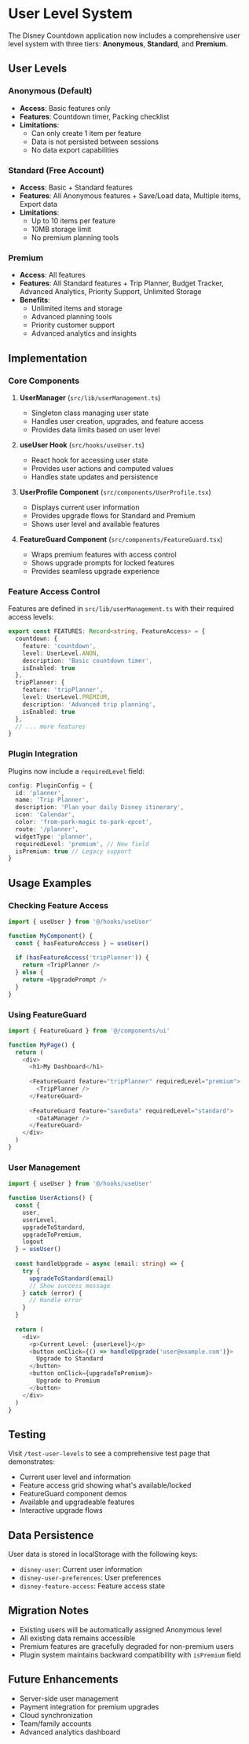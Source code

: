 # User Level System

The Disney Countdown application now includes a comprehensive user level system with three tiers: **Anonymous**, **Standard**, and **Premium**.

## User Levels

### Anonymous (Default)
- **Access**: Basic features only
- **Features**: Countdown timer, Packing checklist
- **Limitations**: 
  - Can only create 1 item per feature
  - Data is not persisted between sessions
  - No data export capabilities

### Standard (Free Account)
- **Access**: Basic + Standard features
- **Features**: All Anonymous features + Save/Load data, Multiple items, Export data
- **Limitations**:
  - Up to 10 items per feature
  - 10MB storage limit
  - No premium planning tools

### Premium
- **Access**: All features
- **Features**: All Standard features + Trip Planner, Budget Tracker, Advanced Analytics, Priority Support, Unlimited Storage
- **Benefits**:
  - Unlimited items and storage
  - Advanced planning tools
  - Priority customer support
  - Advanced analytics and insights

## Implementation

### Core Components

1. **UserManager** (`src/lib/userManagement.ts`)
   - Singleton class managing user state
   - Handles user creation, upgrades, and feature access
   - Provides data limits based on user level

2. **useUser Hook** (`src/hooks/useUser.ts`)
   - React hook for accessing user state
   - Provides user actions and computed values
   - Handles state updates and persistence

3. **UserProfile Component** (`src/components/UserProfile.tsx`)
   - Displays current user information
   - Provides upgrade flows for Standard and Premium
   - Shows user level and available features

4. **FeatureGuard Component** (`src/components/FeatureGuard.tsx`)
   - Wraps premium features with access control
   - Shows upgrade prompts for locked features
   - Provides seamless upgrade experience

### Feature Access Control

Features are defined in `src/lib/userManagement.ts` with their required access levels:

```typescript
export const FEATURES: Record<string, FeatureAccess> = {
  countdown: {
    feature: 'countdown',
    level: UserLevel.ANON,
    description: 'Basic countdown timer',
    isEnabled: true
  },
  tripPlanner: {
    feature: 'tripPlanner',
    level: UserLevel.PREMIUM,
    description: 'Advanced trip planning',
    isEnabled: true
  },
  // ... more features
}
```

### Plugin Integration

Plugins now include a `requiredLevel` field:

```typescript
config: PluginConfig = {
  id: 'planner',
  name: 'Trip Planner',
  description: 'Plan your daily Disney itinerary',
  icon: 'Calendar',
  color: 'from-park-magic to-park-epcot',
  route: '/planner',
  widgetType: 'planner',
  requiredLevel: 'premium', // New field
  isPremium: true // Legacy support
}
```

## Usage Examples

### Checking Feature Access

```typescript
import { useUser } from '@/hooks/useUser'

function MyComponent() {
  const { hasFeatureAccess } = useUser()
  
  if (hasFeatureAccess('tripPlanner')) {
    return <TripPlanner />
  } else {
    return <UpgradePrompt />
  }
}
```

### Using FeatureGuard

```typescript
import { FeatureGuard } from '@/components/ui'

function MyPage() {
  return (
    <div>
      <h1>My Dashboard</h1>
      
      <FeatureGuard feature="tripPlanner" requiredLevel="premium">
        <TripPlanner />
      </FeatureGuard>
      
      <FeatureGuard feature="saveData" requiredLevel="standard">
        <DataManager />
      </FeatureGuard>
    </div>
  )
}
```

### User Management

```typescript
import { useUser } from '@/hooks/useUser'

function UserActions() {
  const { 
    user, 
    userLevel, 
    upgradeToStandard, 
    upgradeToPremium, 
    logout 
  } = useUser()
  
  const handleUpgrade = async (email: string) => {
    try {
      upgradeToStandard(email)
      // Show success message
    } catch (error) {
      // Handle error
    }
  }
  
  return (
    <div>
      <p>Current Level: {userLevel}</p>
      <button onClick={() => handleUpgrade('user@example.com')}>
        Upgrade to Standard
      </button>
      <button onClick={upgradeToPremium}>
        Upgrade to Premium
      </button>
    </div>
  )
}
```

## Testing

Visit `/test-user-levels` to see a comprehensive test page that demonstrates:

- Current user level and information
- Feature access grid showing what's available/locked
- FeatureGuard component demos
- Available and upgradeable features
- Interactive upgrade flows

## Data Persistence

User data is stored in localStorage with the following keys:
- `disney-user`: Current user information
- `disney-user-preferences`: User preferences
- `disney-feature-access`: Feature access state

## Migration Notes

- Existing users will be automatically assigned Anonymous level
- All existing data remains accessible
- Premium features are gracefully degraded for non-premium users
- Plugin system maintains backward compatibility with `isPremium` field

## Future Enhancements

- Server-side user management
- Payment integration for premium upgrades
- Cloud synchronization
- Team/family accounts
- Advanced analytics dashboard 